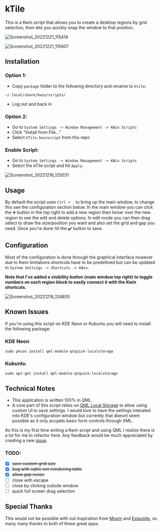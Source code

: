 # kTile

This is a Kwin script that allows you to create a desktop regions by grid selection, then lets you quickly snap the window to that position.

![Screenshot_20221221_115414](https://user-images.githubusercontent.com/2657818/208982895-5da85ebd-4e41-42d2-afb8-50ddb1d2ec0b.png)

![Screenshot_20221221_115907](https://user-images.githubusercontent.com/2657818/208982924-7f7a7c0b-17b5-41dc-9a74-7105dc766426.png)

## Installation

### **Option 1:**

- Copy `package` folder to the following directory and rename to `ktile`:

```
~/.local/share/kwin/scripts/
```

- Log out and back in

### **Option 2:**

- Go to `System Settings -> Window Management -> KWin Scripts`
- Click "Install from File..."
- Select `kTile.kwinscript` from this repo

### **Enable Script:**

- Go to `System Settings -> Window Management -> KWin Scripts`
- Select the kTile script and hit `Apply`:

![Screenshot_20221216_125031](https://user-images.githubusercontent.com/2657818/208177924-d9fe174b-3d93-4901-8663-f51af5411239.png)

## Usage

By default the script uses `Ctrl + .` to bring up the main window, to change this see the configuration section below.
In the main window you can click the ➕ button in the top right to add a new region then hover over the new region to see the edit and delete options.
In edit mode you can then drag select to draw the size/position you want and also set the grid and gap you need.
Once you're done hit the ✔️ button to save.

## Configuration

Most of the configuration is done through the graphical interface however due to Kwin limitations shortcuts have to be predefined but can be updated in `System Settings -> Shortcuts -> KWin`.

**Note that I've added a visibility button (main window top right) to toggle numbers on each region block to easily connect it with the Kwin shortcuts.**

![Screenshot_20221216_124805](https://user-images.githubusercontent.com/2657818/208177894-e6365378-6ea2-4216-b7c8-e89afb5c7ccd.png)

## Known Issues

If you're using this script on KDE Neon or Kubuntu you will need to install the following package:

### KDE Neon

```
sudo pkcon install qml-module-qtquick-localstorage
```

### Kubuntu

```
sudo apt-get install qml-module-qtquick-localstorage
```

## Technical Notes

- This application is written 100% in QML.
- A core part of this script relies on [QML Local Storage](https://doc.qt.io/qt-6/qtquick-localstorage-qmlmodule.html) to allow using custom UI to save settings. I would love to have the settings interated into KDE's configuration window but currently that doesnt seem possible as it only accpets basic form controls through XML.

As this is my first time writing a Kwin script and using QML I realize there is a lot for me to refactor here. Any feedback would be much appreciated by creating a new [issue](https://github.com/jonbestdev/kTile/issues).

### TODO:

- [x] ~~save custom grid size~~
- [x] ~~bug with sqlite not reindexing table~~
- [x] ~~allow gap resize~~
- [ ] close with escape
- [ ] close by clicking outside window
- [ ] quick full screen drag selection

## Special Thanks

This would not be possible with out inspiration from [Moom](https://manytricks.com/moom/) and [Exquisite](https://github.com/qewer33/Exquisite), so many many thanks to both of these great apps.
